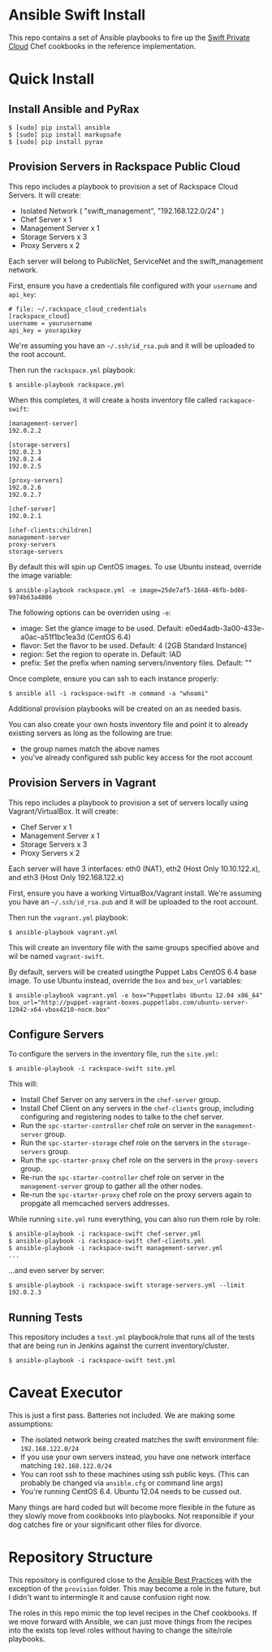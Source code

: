 Ansible Swift Install
=====================

This repo contains a set of Ansible playbooks to fire up the [Swift Private Cloud](https://github.com/rcbops-cookbooks/swift-private-cloud) Chef cookbooks in the reference implementation.

Quick Install
=============

Install Ansible and PyRax
-------------------------

    $ [sudo] pip install ansible
    $ [sudo] pip install markupsafe
    $ [sudo] pip install pyrax

Provision Servers in Rackspace Public Cloud
-------------------------------------------

This repo includes a playbook to provision a set of Rackspace Cloud Servers. It will create:

* Isolated Network ( "swift_management", "192.168.122.0/24" )
* Chef Server x 1
* Management Server x 1
* Storage Servers x 3
* Proxy Servers x 2

Each server will belong to PublicNet, ServiceNet and the swift_management network.

First, ensure you have a credentials file configured with your `username` and `api_key`:

    # file: ~/.rackspace_cloud_credentials
    [rackspace_cloud]
    username = yourusername
    api_key = yourapikey

We're assuming you have an `~/.ssh/id_rsa.pub` and it will be uploaded to the root account.

Then run the `rackspace.yml` playbook:

    $ ansible-playbook rackspace.yml

When this completes, it will create a hosts inventory file called `rackapace-swift`:

    [management-server]
    192.0.2.2

    [storage-servers]
    192.0.2.3
    192.0.2.4
    192.0.2.5

    [proxy-servers]
    192.0.2.6
    192.0.2.7

    [chef-server]
    192.0.2.1

    [chef-clients:children]
    management-server
    proxy-servers
    storage-servers

By default this will spin up CentOS images. To use Ubuntu instead, override the image variable:

    $ ansible-playbook rackspace.yml -e image=25de7af5-1668-46fb-bd08-9974b63a4806

The following options can be overriden using `-e`:

* image: Set the glance image to be used. Default: e0ed4adb-3a00-433e-a0ac-a51f1bc1ea3d (CentOS 6.4)
* flavor: Set the flavor to be used. Default: 4  (2GB Standard Instance)
* region: Set the region to operate in. Default: IAD
* prefix: Set the prefix when naming servers/inventory files. Default: ""

Once complete, ensure you can ssh to each instance properly:

    $ ansible all -i rackspace-swift -m command -a "whoami"

Additional provision playbooks will be created on an as needed basis.

You can also create your own hosts inventory file and point it to already existing servers as long as the following are true:

* the group names match the above names
* you've already configured ssh public key access for the root account

Provision Servers in Vagrant
----------------------------

This repo includes a playbook to provision a set of servers locally using Vagrant/VirtualBox. It will create:

* Chef Server x 1
* Management Server x 1
* Storage Servers x 3
* Proxy Servers x 2

Each server will have 3 interfaces: eth0 (NAT), eth2 (Host Only 10.10.122.x), and eth3 (Host Only 192.168.122.x)

First, ensure you have a working VirtualBox/Vagrant install.
We're assuming you have an `~/.ssh/id_rsa.pub` and it will be uploaded to the root account.

Then run the `vagrant.yml` playbook:

    $ ansible-playbook vagrant.yml

This will create an inventory file with the same groups specified above and wil be named `vagrant-swift`.

By default, servers will be created usingthe Puppet Labs CentOS 6.4 base image. To use Ubuntu instead, override the `box` and `box_url` variables:

    $ ansible-playbook vagrant.yml -e box="Puppetlabs Ubuntu 12.04 x86_64" box_url="http://puppet-vagrant-boxes.puppetlabs.com/ubuntu-server-12042-x64-vbox4210-nocm.box"

Configure Servers
-----------------

To configure the servers in the inventory file, run the `site.yml`:

    $ ansible-playbook -i rackspace-swift site.yml

This will:

* Install Chef Server on any servers in the `chef-server` group.
* Install Chef Client on any servers in the `chef-clients` group, including configuring and registering nodes to talke to the chef server.
* Run the `spc-starter-controller` chef role on server in the `management-server` group.
* Run the `spc-starter-storage` chef role on the servers in the `storage-servers` group.
* Run the `spc-starter-proxy` chef role on the servers in the `proxy-severs` group.
* Re-run the `spc-starter-controller` chef role on server in the `management-server` group to gather all the other nodes.
* Re-run the `spc-starter-proxy` chef role on the proxy servers again to propgate all memcached servers addresses.

While running `site.yml` runs everything, you can also run them role by role:

    $ ansible-playbook -i rackspace-swift chef-server.yml
    $ ansible-playbook -i rackspace-swift chef-clients.yml
    $ ansible-playbook -i rackspace-swift management-server.yml
    ...

...and even server by server:

    $ ansible-playbook -i rackspace-swift storage-servers.yml --limit 192.0.2.3

Running Tests
-------------

This repository includes a `test.yml` playbook/role that runs all of the tests that are being run in Jenkins against the current inventory/cluster.

    $ ansible-playbook -i rackspace-swift test.yml

Caveat Executor
===============

This is just a first pass. Batteries not included. We are making some assumptions:

* The isolated network being created matches the swift environment file: `192.168.122.0/24`
* If you use your own servers instead, you have one network interface matching `192.168.122.0/24`
* You can root ssh to these machines using ssh public keys. (This can probably be changed via `ansible.cfg` or command line args)
* You're running CentOS 6.4. Ubuntu 12.04 needs to be cussed out.

Many things are hard coded but will become more flexible in the future as they slowly move from cookbooks into playbooks. Not responsible if your dog catches fire or your significant other files for divorce.

Repository Structure
====================

This repository is configured close to the [Ansible Best Practices](http://www.ansibleworks.com/docs/playbooks_best_practices.html#directory-layout) with the exception of the `provision` folder. This may become a role in the future, but I didn't want to intermingle it and cause confusion right now.

The roles in this repo mimic the top level recipes in the Chef cookbooks. If we move forward with Ansible, we can just move things from the recipes into the exists top level roles without having to change the site/role playbooks.

